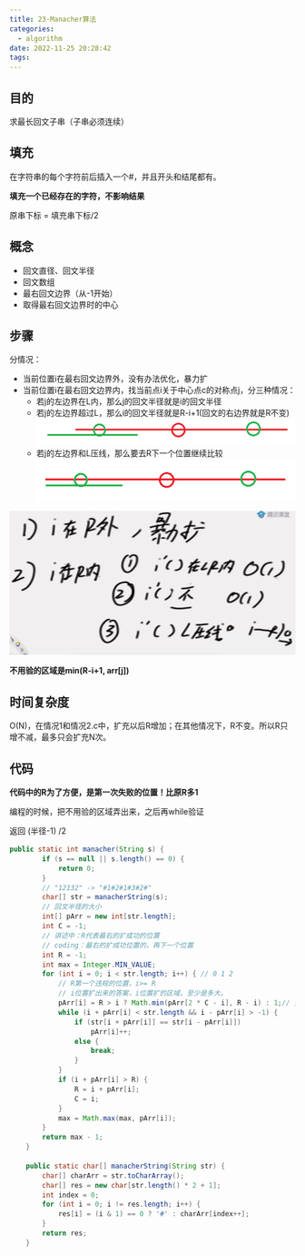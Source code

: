 ```yaml
---
title: 23-Manacher算法
categories:
  - algorithm
date: 2022-11-25 20:28:42
tags:
---
```


## 目的
求最长回文子串（子串必须连续）

## 填充
在字符串的每个字符前后插入一个#，并且开头和结尾都有。

**填充一个已经存在的字符，不影响结果**

原串下标 = 填充串下标/2

## 概念
- 回文直径、回文半径
- 回文数组
- 最右回文边界（从-1开始）
- 取得最右回文边界时的中心

## 步骤
分情况：
- 当前位置i在最右回文边界外，没有办法优化，暴力扩
- 当前位置i在最右回文边界内，找当前点i关于中心点c的对称点j，分三种情况：
    - 若j的左边界在L内，那么j的回文半径就是i的回文半径
    - 若j的左边界超过L，那么i的回文半径就是R-i+1(回文的右边界就是R不变)
    ![](23-Manacher算法/2022-11-28-20-59-27.png)
    - 若j的左边界和L压线，那么要去R下一个位置继续比较
    ![](23-Manacher算法/2022-11-28-21-43-39.png)

![](23-Manacher算法/2022-11-28-21-21-23.png)

**不用验的区域是min(R-i+1, arr\[j\])**

## 时间复杂度
O(N)，在情况1和情况2.c中，扩充以后R增加；在其他情况下，R不变。所以R只增不减，最多只会扩充N次。

## 代码
**代码中的R为了方便，是第一次失败的位置！比原R多1**

编程的时候，把不用验的区域弄出来，之后再while验证

返回 (半径-1) /2
``` java
public static int manacher(String s) {
		if (s == null || s.length() == 0) {
			return 0;
		}
		// "12132" -> "#1#2#1#3#2#"
		char[] str = manacherString(s);
		// 回文半径的大小
		int[] pArr = new int[str.length];
		int C = -1;
		// 讲述中：R代表最右的扩成功的位置
		// coding：最右的扩成功位置的，再下一个位置
		int R = -1;
		int max = Integer.MIN_VALUE;
		for (int i = 0; i < str.length; i++) { // 0 1 2
			// R第一个违规的位置，i>= R
			// i位置扩出来的答案，i位置扩的区域，至少是多大。
			pArr[i] = R > i ? Math.min(pArr[2 * C - i], R - i) : 1;// 先设置现在的回文半径，至少为1
			while (i + pArr[i] < str.length && i - pArr[i] > -1) {
				if (str[i + pArr[i]] == str[i - pArr[i]])
					pArr[i]++;
				else {
					break;
				}
			}
			if (i + pArr[i] > R) {
				R = i + pArr[i];
				C = i;
			}
			max = Math.max(max, pArr[i]);
		}
		return max - 1;
	}

	public static char[] manacherString(String str) {
		char[] charArr = str.toCharArray();
		char[] res = new char[str.length() * 2 + 1];
		int index = 0;
		for (int i = 0; i != res.length; i++) {
			res[i] = (i & 1) == 0 ? '#' : charArr[index++];
		}
		return res;
	}
```